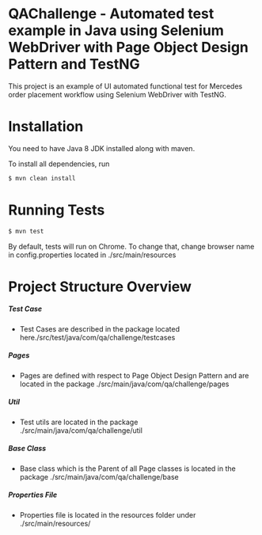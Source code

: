 # QAChallenge - Automated test example in Java using Selenium WebDriver with Page Object Design Pattern and TestNG 

This project is an example of UI automated functional test for Mercedes order placement workflow using Selenium WebDriver with TestNG.

# Installation

You need to have Java 8 JDK installed along with maven.

To install all dependencies, run

```sh
$ mvn clean install
```

# Running Tests

```sh
$ mvn test
```

By default, tests will run on Chrome. To change that, change browser name in config.properties located in ./src/main/resources

# Project Structure Overview

##### Test Case

  - Test Cases are described in the package located here./src/test/java/com/qa/challenge/testcases

##### Pages

  - Pages are defined with respect to Page Object Design Pattern and are located in the package ./src/main/java/com/qa/challenge/pages

##### Util

  - Test utils are located in the package ./src/main/java/com/qa/challenge/util

##### Base Class

  - Base class which is the Parent of all Page classes is located in the package ./src/main/java/com/qa/challenge/base

##### Properties File

  - Properties file is located in the resources folder under ./src/main/resources/

